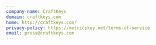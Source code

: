 ```yaml
---
company-name: CraftKeys
domain: craftkeys.com
home: http://craftkeys.com/
privacy-policy: https://metricskey.net/terms-of-service
email: press@craftkeys.com
---
```




